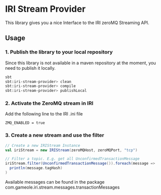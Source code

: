 # IRI Stream Provider

This library gives you a nice Interface to the IRI zeroMQ Streaming API.

## Usage

### 1. Publish the library to your local repository
Since this library is not available in a maven repository at the moment, you need to publish it locally.

```bash
sbt
sbt:iri-stream-provider> clean
sbt:iri-stream-provider> compile
sbt:iri-stream-provider> publishLocal
```

### 2. Activate the ZeroMQ stream in IRI
Add the following line to the IRI .ini file
```
ZMQ_ENABLED = true
```

### 3. Create a new stream and use the filter

```scala
// Create a new IRIStream Instance
val iriStream = new IRIStream(zeroMQHost, zeroMQPort, "tcp")  

// Filter a topic. E.g. get all UnconfirmedTransactionMessage
iriStream.filter(UnconfirmedTransactionMessage()).foreach(message => 
  println(message.tagHash)
)
```

Available messages can be found in the package 
com.gameole.iri.stream.messages.transactionMessages


